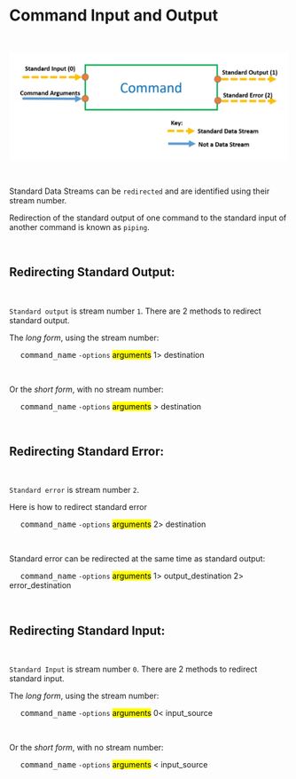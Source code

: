 # **Command Input and Output**

&nbsp;

![alt text](./assets/input_output.jpg "Command Input and Output")

&nbsp;

Standard Data Streams can be `redirected` and are identified using their stream number.

Redirection of the standard output of one command to the standard input of another 
command is known as `piping`.

&nbsp;

## **Redirecting Standard Output:**

&nbsp;

`Standard output` is stream number `1`. There are 2 methods to redirect standard output.

The *long form*, using the stream number:

&nbsp;&nbsp;&nbsp;&nbsp;  <kbd>command_name</kbd> `-options` <mark>arguments</mark> 1> destination

&nbsp;

Or the *short form*, with no stream number:

&nbsp;&nbsp;&nbsp;&nbsp;  <kbd>command_name</kbd> `-options` <mark>arguments</mark> > destination

&nbsp;

## **Redirecting Standard Error:**

&nbsp;

`Standard error` is stream number `2`.

Here is how to redirect standard error

&nbsp;&nbsp;&nbsp;&nbsp;  <kbd>command_name</kbd> `-options` <mark>arguments</mark> 2> destination

&nbsp;

Standard error can be redirected at the same time as standard output:

&nbsp;&nbsp;&nbsp;&nbsp; <kbd>command_name</kbd> `-options` <mark>arguments</mark> 1> output_destination 2> error_destination

&nbsp;

## **Redirecting Standard Input:**

&nbsp;

`Standard Input` is stream number `0`. There are 2 methods to redirect standard input.

The *long form*, using the stream number:

&nbsp;&nbsp;&nbsp;&nbsp; <kbd>command_name</kbd> `-options` <mark>arguments</mark> 0< input_source

&nbsp;

Or the *short form*, with no stream number:

&nbsp;&nbsp;&nbsp;&nbsp; <kbd>command_name</kbd> `-options` <mark>arguments</mark> < input_source